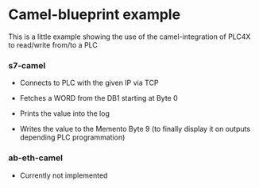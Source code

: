 # Camel-blueprint example

This is a little example showing the use of the camel-integration of PLC4X to read/write from/to a PLC

### s7-camel

- Connects to PLC with the given IP via TCP

- Fetches a WORD from the DB1 starting at Byte 0
- Prints the value into the log
- Writes the value to the Memento Byte 9 (to finally display it on outputs depending PLC programmation)

### ab-eth-camel

- Currently not implemented